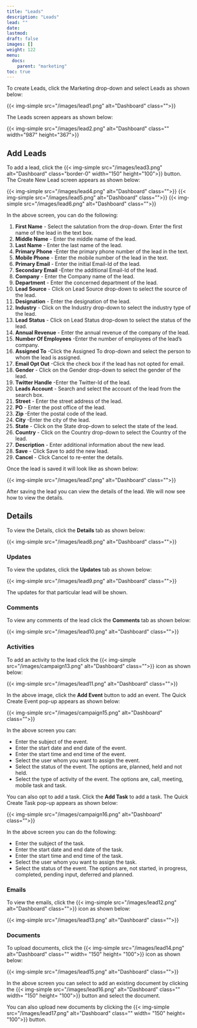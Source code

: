 ```yaml
---
title: "Leads"
description: "Leads"
lead: ""
date:
lastmod:
draft: false
images: []
weight: 122
menu:
  docs:
    parent: "marketing"
toc: true
---
```


To create Leads, click the Marketing drop-down and select Leads as shown below:

{{< img-simple src="/images/lead1.png"  alt="Dashboard" class="">}}

The Leads screen appears as shown below:

{{< img-simple src="/images/lead2.png"  alt="Dashboard" class="" width="987" height="367">}}

## Add Leads
To add a lead, click the {{< img-simple src="/images/lead3.png"  alt="Dashboard" class="border-0" width="150" height="100">}} button. The Create New Lead screen appears as shown below:

{{< img-simple src="/images/lead4.png"  alt="Dashboard" class="">}}
{{< img-simple src="/images/lead5.png"  alt="Dashboard" class="">}}
{{< img-simple src="/images/lead6.png"  alt="Dashboard" class="">}}

In the above screen, you can do the following:

1.	**First Name** - Select the salutation from the drop-down. Enter the first name of the lead in the text box.
2.	**Middle Name** - Enter the middle name of the lead.
3.	**Last Name** - Enter the last name of the lead.
4.	**Primary Phone** -Enter the primary phone number of the lead in the text.
5.  **Mobile Phone** - Enter the mobile number of the lead in the text.
6.	**Primary Email** - Enter the initial Email-Id of the lead.
7.	**Secondary Email** -Enter the additional Email-Id of the lead.
8.	**Company** - Enter the Company name of the lead.
9.	**Department** - Enter the concerned department of the lead.
10.	**Lead Source** - Click on Lead Source drop-down to select the source of the lead.
11.	**Designation** - Enter the designation of the lead.
12.	**Industry** - Click on the Industry drop-down to select the industry type of the lead.
13.	**Lead Status** - Click on Lead Status drop-down to select the status of the lead.
14.	**Annual Revenue** - Enter the annual revenue of the company of the lead.
15.	**Number Of Employees** -Enter the number of employees of the lead’s company.
16.	**Assigned To** -Click the Assigned To drop-down and select the person to whom the lead is assigned.
17.	**Email Opt Out** -Click the check box if the lead has not opted for email.
18.	**Gender** - Click on the Gender drop-down to select the gender of the lead.
19.	**Twitter Handle** -Enter the Twitter-Id of the lead.
20. **Leads Account** - Search and select the account of the lead from the search box.
21.	**Street** - Enter the street address of the lead.
22.	**PO** - Enter the post office of the lead.
23.	**Zip** -Enter the postal code of the lead.
24.	**City** -Enter the city of the lead.
25.	**State** - Click on the State drop-down to select the state of the lead.
26.	**Country** - Click on the Country drop-down to select the Country of the lead.
27.	**Description** - Enter additional information about the new lead.
28.	**Save** - Click Save to add the new lead.
29.	**Cancel** - Click Cancel to re-enter the details.

Once the lead is saved it will look like as shown below:

{{< img-simple src="/images/lead7.png"  alt="Dashboard" class="">}}

After saving the lead you can view the details of the lead. We will now see how to view the details.

## Details

To view the Details, click the **Details** tab as shown below:

{{< img-simple src="/images/lead8.png"  alt="Dashboard" class="">}}

### Updates

To view the updates, click the **Updates** tab as shown below:

{{< img-simple src="/images/lead9.png"  alt="Dashboard" class="">}}

The updates for that particular lead will be shown.

### Comments

To view any comments of the lead click the **Comments** tab as shown below:

{{< img-simple src="/images/lead10.png"  alt="Dashboard" class="">}}

### Activities

To add an activity to the lead click the {{< img-simple src="/images/campaign13.png"  alt="Dashboard" class="">}} icon as shown below:

{{< img-simple src="/images/lead11.png"  alt="Dashboard" class="">}}

In the above image, click the **Add Event** button to add an event. The Quick Create Event pop-up appears as shown below:

{{< img-simple src="/images/campaign15.png"  alt="Dashboard" class="">}}

In the above screen you can:

* Enter the subject of the event.
* Enter the start date and end date of the event.
* Enter the start time and end time of the event.
* Select the user whom you want to assign the event.
* Select the status of the event. The options are, planned, held and not held.
* Select the type of activity of the event. The options are, call, meeting, mobile task and task.

You can also opt to add a task. Click the **Add Task** to add a task. The Quick Create Task pop-up appears as shown below:

{{< img-simple src="/images/campaign16.png"  alt="Dashboard" class="">}}

In the above screen you can do the following:

* Enter the subject of the task.
* Enter the start date and end date of the task.
* Enter the start time and end time of the task.
* Select the user whom you want to assign the task.
* Select the status of the event. The options are, not started, in progress, completed,  pending input, deferred and planned.

### Emails

To view the emails, click the {{< img-simple src="/images/lead12.png"  alt="Dashboard" class="">}}  icon as shown below:

{{< img-simple src="/images/lead13.png"  alt="Dashboard" class="">}}

### Documents

To upload documents, click the {{< img-simple src="/images/lead14.png"  alt="Dashboard" class="" width= "150" height= "100">}} icon as shown below:

{{< img-simple src="/images/lead15.png"  alt="Dashboard" class="">}}

In the above screen you can select to add an existing document by clicking the {{< img-simple src="/images/lead16.png"  alt="Dashboard" class="" width= "150" height= "100">}} button and select the document.

You can also upload new documents by clicking the {{< img-simple src="/images/lead17.png"  alt="Dashboard" class="" width= "150" height= "100">}} button.
